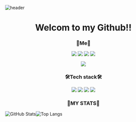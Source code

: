 ![header](https://capsule-render.vercel.app/api?type=waving&color=0:ed9d0b,100:f94001&height=250&section=header&text=maldron0309&fontColor=ffffff&fontSize=90)
<h1 align="center">
      Welcom to my Github!! 
</h1>


<h3 align="center">
     🧡Me🧡
</h3>
<div align="center">
       <a href="https://twitter.com/bagjinh52270779" target="_blank"><img src="https://img.shields.io/badge/Twitter-1DA1F2?style=flat-square&logo=Twitter&logoColor=white"/></a>
  <a href="mailto:bagjinhyeong640@gmail.com" target="_blank"><img src="https://img.shields.io/badge/Gmail-EA4335?style=flat-square&logo=Gmail&logoColor=white"/></a>
  <a href="https://www.instagram.com/pjhbb_0309/" target="_blank"><img src="https://img.shields.io/badge/Instagram-E4405F?style=flat-square&logo=Instagram&logoColor=white"/></a>
   <a href="https://velog.io/@maldron" target="_blank"><img src="https://img.shields.io/badge/Velog-20C997?style=flat-square&logo=Velog&logoColor=white"/></a>
      
 <a href="https://hits.seeyoufarm.com"><img src="https://hits.seeyoufarm.com/api/count/incr/badge.svg?url=https%3A%2F%2Fgithub.com%2Fmaldron0309&count_bg=%23808080&title_bg=%23000000&icon=github.svg&icon_color=%23E7E7E7&title=hits&edge_flat=false"/></a>
</div>


<h3 align="center">
      🛠Tech stack🛠
</h3>
<div align="center">
 <a target="_blank"><img src="https://img.shields.io/badge/C-A8B9CC?style=flat-square&logo=C&logoColor=white"/></a>
 <a target="_blank"><img src="https://img.shields.io/badge/C%2B%2B-00599C?style=flat-square&logo=C&logoColor=white"/></a>
 <a target="_blank"><img src="https://img.shields.io/badge/C%23-239120?style=flat-square&logo=C&logoColor=white"/></a>
 <img src="https://camo.githubusercontent.com/372dfe5550512c1b2e7e3649ea92a5cbadeec44a51c3b2bf822fe2a7a22c13d7/68747470733a2f2f696d672e736869656c64732e696f2f62616467652f4a6176612d3030373339363f7374796c653d666c61742d737175617265266c6f676f3d4a617661266c6f676f436f6c6f723d7768697465" data-canonical-src="https://img.shields.io/badge/Java-007396?style=flat-square&amp;logo=Java&amp;logoColor=white" style="max-width: 100%;">
</div>


<h3 align="center">
      🧱MY STATS🧱
</h3>

![GitHub Stats](https://github-readme-stats.vercel.app/api?username=maldron0309)![Top Langs](https://github-readme-stats.vercel.app/api/top-langs/?username=maldron0309)
